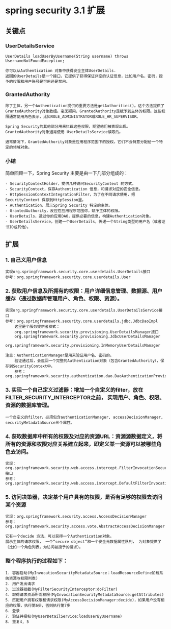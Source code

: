 # spring security 3.1 扩展

## 关键点

### UserDetailsService

	UserDetails loadUserByUsername(String username) throws UsernameNotFoundException;

	你可以从Authentication 对象中获得安全主体UserDetails.
	返回的UserDetails是一个接口，它提供了获得保证非空的认证信息，比如用户名，密码，授予的权限和用户账号是可用还是禁用。

### GrantedAuthority

	除了主体，另一个Authentication提供的重要方法是getAuthorities()。这个方法提供了GrantedAuthority对象数组。毫无疑问，GrantedAuthority是赋予到主体的权限。这些权限通常使用角色表示，比如ROLE_ADMINISTRATOR或ROLE_HR_SUPERVISOR。

	Spring Security的其他部分用来拦截这些权限，期望他们被表现出现。GrantedAuthority对象通常使用 UserDetailsService读取的。

	通常情况下，GrantedAuthority对象是应用程序范围下的授权。它们不会特意分配给一个特定的领域对象。

### 小结

简单回顾一下，Spring Security 主要是由一下几部分组成的：

	- SecurityContextHolder，提供几种访问SecurityContext 的方式。
	- SecurityContext，保存Authentication 信息，和请求对应的安全信息。
	- HttpSessionContextIntegrationFilter，为了在不同请求使用，把SecurityContext 保存到HttpSession里。
	- Authentication，展示Spring Security 特定的主体。
	- GrantedAuthority，反应在应用程序范围你，赋予主体的权限。
	- UserDetails，通过你的应用DAO，提供必要的信息，构建Authentication对象。
	- UserDetailsService，创建一个UserDetails，传递一个String类型的用户名（或者证书ID或其他）。

## 扩展

### 1. 自己义用户信息

	实现org.springframework.security.core.userdetails.UserDetails接口
	参考：org.springframework.security.core.userdetails.User

### 2. 获取用户信息及所拥有的权限：用户详细信息管理、数据源、用户缓存（通过数据库管理用户、角色、权限、资源）。

	实现org.springframework.security.core.userdetails.UserDetailsService接口
	参考：org.springframework.security.core.userdetails.jdbc.JdbcDaoImpl
		这里是个服务提供者模式：
		org.springframework.security.provisioning.UserDetailsManager接口
		org.springframework.security.provisioning.JdbcUserDetailsManager
		org.springframework.security.provisioning.InMemoryUserDetailsManager
		
	注意：AuthenticationManager是用来验证用户名、密码的。
		验证通过后，会返回一个完整的Authentication对象（包含GrantedAuthority），保存到SecurityContext中。
		参考：org.springframework.security.authentication.dao.DaoAuthenticationProvider

### 3. 实现一个自己定义过滤器：增加一个自定义的filter，放在FILTER_SECURITY_INTERCEPTOR之前， 实现用户、角色、权限、资源的数据库管理。

	一个自定义的filter，必须包含authenticationManager, accessDecisionManager, securityMetadataSource三个属性。

### 4. 获取数据库中所有的权限及对应的资源URL：资源源数据定义，将所有的资源和权限对应关系建立起来，即定义某一资源可以被哪些角色去访问。

	实现：org.springframework.security.web.access.intercept.FilterInvocationSecurityMetadataSource接口
	参考：org.springframework.security.web.access.intercept.DefaultFilterInvocationSecurityMetadataSource

### 5. 访问决策器，决定某个用户具有的权限，是否有足够的权限去访问某个资源

	实现：org.springframework.security.access.AccessDecisionManager
	参考：org.springframework.security.access.vote.AbstractAccessDecisionManager
	
	它有一个decide 方法，可以获得一个Authentication对象。
	展示主体的请求权限， 一个“secure object”和一个安全元数据属性队列， 为对象提供了（比如一个角色列表，为访问被授予的请求）。

### 整个程序执行的过程如下：

	1. 容器启动(MyInvocationSecurityMetadataSource：loadResourceDefine加载系统资源与权限列表)
	2. 用户发出请求
	3. 过滤器拦截(MyFilterSecurityInterceptor:doFilter)
	4. 取得请求资源所需权限(MyInvocationSecurityMetadataSource:getAttributes)
	5. 匹配用户拥有权限和请求权限(MyAccessDecisionManager:decide)，如果用户没有相应的权限，执行第6步，否则执行第7步
	6. 登录
	7. 验证并授权(MyUserDetailService:loadUserByUsername)
	8. 重复4, 5




